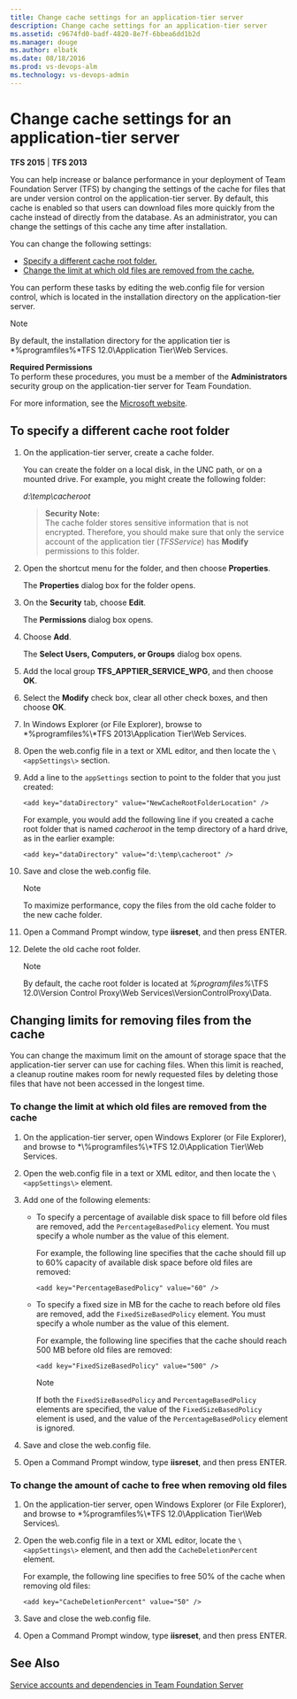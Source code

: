 ```yaml
---
title: Change cache settings for an application-tier server
description: Change cache settings for an application-tier server
ms.assetid: c9674fd0-badf-4820-8e7f-6bbea6dd1b2d
ms.manager: douge
ms.author: elbatk
ms.date: 08/18/2016
ms.prod: vs-devops-alm
ms.technology: vs-devops-admin
---
```


[//]: # (monikerRange: '>= tfs-2013 < tfs-2017')

# Change cache settings for an application-tier server

**TFS 2015** | **TFS 2013**

You can help increase or balance performance in your deployment of Team Foundation Server (TFS) by changing the settings of the cache for files that are under version control on the application-tier server. By default, this cache is enabled so that users can download files more quickly from the cache instead of directly from the database. As an administrator, you can change the settings of this cache any time after installation.

You can change the following settings:  
-   [Specify a different cache root folder.](#specify-diff-cache-root)  
-   [Change the limit at which old files are removed from the cache.](#change-limit-old-files)

You can perform these tasks by editing the web.config file for version control, which is located in the installation directory on the application-tier server.

> [!NOTE]
> By default, the installation directory for the application tier is *%programfiles%\*TFS 12.0\Application Tier\Web Services.

**Required Permissions**  
To perform these procedures, you must be a member of the **Administrators** security group on the application-tier server for Team Foundation.

For more information, see the [Microsoft website](http://go.microsoft.com/fwlink/?LinkId=111235).

<a name="specify-diff-cache-root"></a>
## To specify a different cache root folder

1.  On the application-tier server, create a cache folder.

    You can create the folder on a local disk, in the UNC path, or on a mounted drive. For example, you might create the following folder:

    *d:\\temp\\cacheroot*

    >**Security Note:**  
    >The cache folder stores sensitive information that is not encrypted. Therefore, you should make sure that only the service account of the application tier (*TFSService*) has **Modify** permissions to this folder.

2.  Open the shortcut menu for the folder, and then choose **Properties**.

    The **Properties** dialog box for the folder opens.

3.  On the **Security** tab, choose **Edit**.

    The **Permissions** dialog box opens.

4.  Choose **Add**.

    The **Select Users, Computers, or Groups** dialog box opens.

5.  Add the local group **TFS\_APPTIER\_SERVICE\_WPG**, and then choose **OK**.

6.  Select the **Modify** check box, clear all other check boxes, and then choose **OK**.

7.  In Windows Explorer (or File Explorer), browse to *%programfiles%\\*TFS 2013\\Application Tier\\Web Services.

8.  Open the web.config file in a text or XML editor, and then locate the `\<appSettings\>` section.

9.  Add a line to the `appSettings` section to point to the folder that you just created:

        <add key="dataDirectory" value="NewCacheRootFolderLocation" />

    For example, you would add the following line if you created a cache root folder that is named *cacheroot* in the temp directory of a hard drive, as in the earlier example:

        <add key="dataDirectory" value="d:\temp\cacheroot" />

10. Save and close the web.config file.

    > [!NOTE]
    > To maximize performance, copy the files from the old cache folder to the new cache folder.

11. Open a Command Prompt window, type **iisreset**, and then press ENTER.

12. Delete the old cache root folder.

    > [!NOTE]
	> By default, the cache root folder is located at *%programfiles%*\TFS 12.0\Version Control Proxy\Web Services\VersionControlProxy\Data.


## Changing limits for removing files from the cache

You can change the maximum limit on the amount of storage space that the application-tier server can use for caching files. When this limit is reached, a cleanup routine makes room for newly requested files by deleting those files that have not been accessed in the longest time.

<a name="change-limit-old-files"></a>
### To change the limit at which old files are removed from the cache

1.  On the application-tier server, open Windows Explorer (or File Explorer), and browse to *\\%programfiles%\\*TFS 12.0\\Application Tier\\Web Services.

2.  Open the web.config file in a text or XML editor, and then locate the `\<appSettings\>` element.

3.  Add one of the following elements:

    -   To specify a percentage of available disk space to fill before old files are removed, add the `PercentageBasedPolicy` element. You must specify a whole number as the value of this element.

        For example, the following line specifies that the cache should fill up to 60% capacity of available disk space before old files are removed:

            <add key="PercentageBasedPolicy" value="60" />

    -   To specify a fixed size in MB for the cache to reach before old files are removed, add the `FixedSizeBasedPolicy` element. You must specify a whole number as the value of this element.

        For example, the following line specifies that the cache should reach 500 MB before old files are removed:

            <add key="FixedSizeBasedPolicy" value="500" />

        > [!NOTE]
		> If both the `FixedSizeBasedPolicy` and `PercentageBasedPolicy` elements are specified, the value of the `FixedSizeBasedPolicy` element is used, and the value of the `PercentageBasedPolicy` element is ignored.

4.  Save and close the web.config file.

5.  Open a Command Prompt window, type **iisreset**, and then press ENTER.

### To change the amount of cache to free when removing old files

1.  On the application-tier server, open Windows Explorer (or File Explorer), and browse to *%programfiles%\\*TFS 12.0\\Application Tier\\Web Services\\.

2.  Open the web.config file in a text or XML editor, locate the `\<appSettings\>` element, and then add the `CacheDeletionPercent` element.

    For example, the following line specifies to free 50% of the cache when removing old files:

        <add key="CacheDeletionPercent" value="50" />

3.  Save and close the web.config file.

4.  Open a Command Prompt window, type **iisreset**, and then press ENTER.

## See Also

 [Service accounts and dependencies in Team Foundation Server](service-accounts-dependencies-tfs.md) 